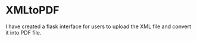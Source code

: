# XMLtoPDF
I have created a flask interface for users to upload the XML file and convert it into PDF file.
